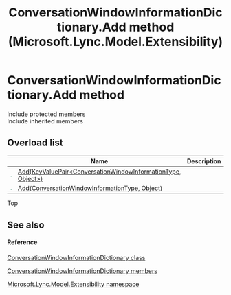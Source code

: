 ﻿---
title: ConversationWindowInformationDictionary.Add method  (Microsoft.Lync.Model.Extensibility)
TOCTitle: 'Add method '
ms:assetid: Overload:Microsoft.Lync.Model.Extensibility.ConversationWindowInformationDictionary.Add_DI_3_UC_OCS14MrefLyncWPF
ms:mtpsurl: https://msdn.microsoft.com/en-us/library/microsoft.lync.model.extensibility.conversationwindowinformationdictionary.add_di_3_uc_ocs14mreflyncwpf(v=office.15)
ms:contentKeyID: 48591777
ms.date: 07/28/2014
mtps_version: v=office.15
f1_keywords:
- Microsoft.Lync.Model.Extensibility.ConversationWindowInformationDictionary.Add
dev_langs:
- CSharp
- JScript
- VB
- other
---

# ConversationWindowInformationDictionary.Add method

Include protected members  
Include inherited members  

## Overload list

<table>
<thead>
<tr class="header">
<th> </th>
<th>Name</th>
<th>Description</th>
</tr>
</thead>
<tbody>
<tr class="odd">
<td><img src="images/Hh347903.pubmethod(Office.15).gif" title="Public method" alt="Public method" /></td>
<td><a href="conversationwindowinformationdictionary-add-method-keyvaluepair-conversationwindowinformationtype-object-microsoft-lync-model-extensibility_2.md">Add(KeyValuePair&lt;ConversationWindowInformationType, Object&gt;)</a></td>
<td></td>
</tr>
<tr class="even">
<td><img src="images/Hh347903.pubmethod(Office.15).gif" title="Public method" alt="Public method" /></td>
<td><a href="conversationwindowinformationdictionary-add-method-conversationwindowinformationtype-object-microsoft-lync-model-extensibility_2.md">Add(ConversationWindowInformationType, Object)</a></td>
<td></td>
</tr>
</tbody>
</table>


Top

## See also

#### Reference

[ConversationWindowInformationDictionary class](conversationwindowinformationdictionary-class-microsoft-lync-model-extensibility_2.md)

[ConversationWindowInformationDictionary members](conversationwindowinformationdictionary-members-microsoft-lync-model-extensibility_2.md)

[Microsoft.Lync.Model.Extensibility namespace](microsoft-lync-model-extensibility-namespace_2.md)

